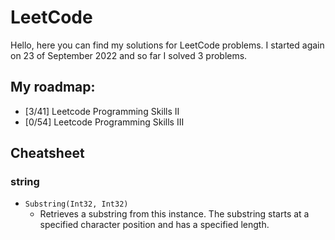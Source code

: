 # LeetCode

Hello, here you can find my solutions for LeetCode problems.
I started again on 23 of September 2022 and so far I solved 3 problems.

## My roadmap:
- [3/41] Leetcode Programming Skills II
- [0/54] Leetcode Programming Skills III

## Cheatsheet

### string
- ```Substring(Int32, Int32)	```
   - Retrieves a substring from this instance. The substring starts at a specified character position and has a specified length.